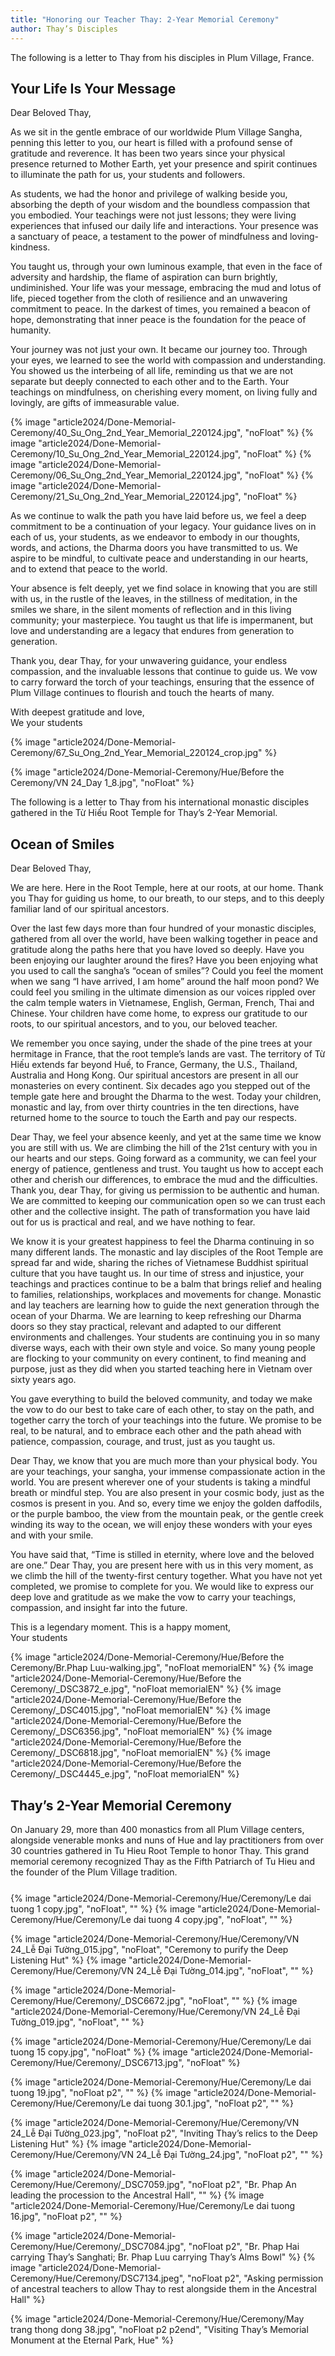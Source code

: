 ```yaml
---
title: "Honoring our Teacher Thay: 2-Year Memorial Ceremony"
author: Thay’s Disciples
---
```


<p class="editors-preface">The following is a letter to Thay from his disciples in Plum Village, France.</p>

## Your Life Is Your Message

Dear Beloved Thay,

As we sit in the gentle embrace of our worldwide Plum Village Sangha, penning this letter to you, our heart is filled with a profound sense of gratitude and reverence. It has been two years since your physical presence returned to Mother Earth, yet your presence and spirit continues to illuminate the path for us, your students and followers.

As students, we had the honor and privilege of walking beside you, absorbing the depth of your wisdom and the boundless compassion that you embodied. Your teachings were not just lessons; they were living experiences that infused our daily life and interactions. Your presence was a sanctuary of peace, a testament to the power of mindfulness and loving-kindness.

You taught us, through your own luminous example, that even in the face of adversity and hardship, the flame of aspiration can burn brightly, undiminished. Your life was your message, embracing the mud and lotus of life, pieced together from the cloth of resilience and an unwavering commitment to peace. In the darkest of times, you remained a beacon of hope, demonstrating that inner peace is the foundation for the peace of humanity.

Your journey was not just your own. It became our journey too. Through your eyes, we learned to see the world with compassion and understanding. You showed us the interbeing of all life, reminding us that we are not separate but deeply connected to each other and to the Earth. Your teachings on mindfulness, on cherishing every moment, on living fully and lovingly, are gifts of immeasurable value.

{% image "article2024/Done-Memorial-Ceremony/40_Su_Ong_2nd_Year_Memorial_220124.jpg", "noFloat" %}
{% image "article2024/Done-Memorial-Ceremony/10_Su_Ong_2nd_Year_Memorial_220124.jpg", "noFloat" %}
{% image "article2024/Done-Memorial-Ceremony/06_Su_Ong_2nd_Year_Memorial_220124.jpg", "noFloat" %}
{% image "article2024/Done-Memorial-Ceremony/21_Su_Ong_2nd_Year_Memorial_220124.jpg", "noFloat" %}

<!-- <div class="removeTopMarginInFollowingElem removeIndentInFollowingElem" style="height: 26mm; column-span: all;"></div> -->

As we continue to walk the path you have laid before us, we feel a deep commitment to be a continuation of your legacy. Your guidance lives on in each of us, your students, as we endeavor to embody in our thoughts, words, and actions, the Dharma doors you have transmitted to us. We aspire to be mindful, to cultivate peace and understanding in our hearts, and to extend that peace to the world.

Your absence is felt deeply, yet we find solace in knowing that you are still with us, in the rustle of the leaves, in the stillness of meditation, in the smiles we share, in the silent moments of reflection and in this living community; your masterpiece. You taught us that life is impermanent, but love and understanding are a legacy that endures from generation to generation.

Thank you, dear Thay, for your unwavering guidance, your endless compassion, and the invaluable lessons that continue to guide us. We vow to carry forward the torch of your teachings, ensuring that the essence of Plum Village continues to flourish and touch the hearts of many.

<p class="signoff">
<span class="signoff-lvl-1">With deepest gratitude and love,</span><br/>
<span class="signoff-lvl-2">We your students</span>
</p>


{% image "article2024/Done-Memorial-Ceremony/67_Su_Ong_2nd_Year_Memorial_220124_crop.jpg" %}

<div class="page-break"></div>

<!-- "Ocean of Smiles" -->
{% image "article2024/Done-Memorial-Ceremony/Hue/Before the Ceremony/VN 24_Day 1_8.jpg", "noFloat" %}

<!-- <div class="removeTopMarginInFollowingElem removeIndentInFollowingElem" style="height: 6mm; column-span: all;"></div> -->

<p class="editors-preface">The following is a letter to Thay from his international monastic disciples gathered in the Từ Hiếu Root Temple for Thay’s 2-Year Memorial.</p>

## Ocean of Smiles

Dear Beloved Thay,

We are here. Here in the Root Temple, here at our roots, at our home. Thank you Thay for guiding us home, to our breath, to our steps, and to this deeply familiar land of our spiritual ancestors. 

Over the last few days more than four hundred of your monastic disciples, gathered from all over the world, have been walking together in peace and gratitude along the paths here that you have loved so deeply. Have you been enjoying our laughter around the fires? Have you been enjoying what you used to call the sangha’s “ocean of smiles”? Could you feel the moment when we sang “I have arrived, I am home” around the half moon pond? We could feel you smiling in the ultimate dimension as our voices rippled over the calm temple waters in Vietnamese, English, German, French, Thai and Chinese. Your children have come home, to express our gratitude to our roots, to our spiritual ancestors, and to you, our beloved teacher.

We remember you once saying, under the shade of the pine trees at your hermitage in France, that the root temple’s lands are vast. The territory of Từ Hiếu extends far beyond Huế, to France, Germany, the U.S., Thailand, Australia and Hong Kong. Our spiritual ancestors are present in all our monasteries on every continent. Six decades ago you stepped out of the temple gate here and brought the Dharma to the west. Today your children, monastic and lay, from over thirty countries in the ten directions, have returned home to the source to touch the Earth and pay our respects. 

Dear Thay, we feel your absence keenly, and yet at the same time we know you are still with us. We are climbing the hill of the 21st century with you in our hearts and our steps. Going forward as a community, we can feel your energy of patience, gentleness and trust. You taught us how to accept each other and cherish our differences, to embrace the mud and the difficulties. Thank you, dear Thay, for giving us permission to be authentic and human. We are committed to keeping our communication open so we can trust each other and the collective insight. The path of transformation you have laid out for us is practical and real, and we have nothing to fear. 

We know it is your greatest happiness to feel the Dharma continuing in so many different lands. The monastic and lay disciples of the Root Temple are spread far and wide, sharing the riches of Vietnamese Buddhist spiritual culture that you have taught us. In our time of stress and injustice, your teachings and practices continue to be a balm that brings relief and healing to families, relationships, workplaces and movements for change. Monastic and lay teachers are learning how to guide the next generation through the ocean of your Dharma. We are learning to keep refreshing our Dharma doors so they stay practical, relevant and adapted to our different environments and challenges. Your students are continuing you in so many diverse ways, each with their own style and voice. So many young people are flocking to your community on every continent, to find meaning and purpose, just as they did when you started teaching here in Vietnam over sixty years ago.

You gave everything to build the beloved community, and today we make the vow to do our best to take care of each other, to stay on the path, and together carry the torch of your teachings into the future. We promise to be real, to be natural, and to embrace each other and the path ahead with patience, compassion, courage, and trust, just as you taught us.

Dear Thay, we know that you are much more than your physical body. You are your teachings, your sangha, your immense compassionate action in the world. You are present wherever one of your students is taking a mindful breath or mindful step. You are also present in your cosmic body, just as the cosmos is present in you. And so, every time we enjoy the golden daffodils, or the purple bamboo, the view from the mountain peak, or the gentle creek winding its way to the ocean, we will enjoy these wonders with your eyes and with your smile. 

You have said that, “Time is stilled in eternity, where love and the beloved are one.” Dear Thay, you are present here with us in this very moment, as we climb the hill of the twenty-first century together. What you have not yet completed, we promise to complete for you. We would like to express our deep love and gratitude as we make the vow to carry your teachings, compassion, and insight far into the future.

<p class="signoff">
<span class="signoff-lvl-1">This is a legendary moment. This is a happy moment,</span><br/>
<span class="signoff-lvl-2">Your students</span>
</p>

{% image "article2024/Done-Memorial-Ceremony/Hue/Before the Ceremony/Br.Phap Luu-walking.jpg", "noFloat memorialEN" %}
{% image "article2024/Done-Memorial-Ceremony/Hue/Before the Ceremony/_DSC3872_e.jpg", "noFloat memorialEN" %}
{% image "article2024/Done-Memorial-Ceremony/Hue/Before the Ceremony/_DSC4015.jpg", "noFloat memorialEN" %}
{% image "article2024/Done-Memorial-Ceremony/Hue/Before the Ceremony/_DSC6356.jpg", "noFloat memorialEN" %}
{% image "article2024/Done-Memorial-Ceremony/Hue/Before the Ceremony/_DSC6818.jpg", "noFloat memorialEN" %}
{% image "article2024/Done-Memorial-Ceremony/Hue/Before the Ceremony/_DSC4445_e.jpg", "noFloat memorialEN" %}


<!-- <div class="page-break"></div> -->

## Thay’s 2-Year Memorial Ceremony

<p style="column-span: all; margin-top: 8pt; padding-bottom: 3mm;">On January 29, more than 400 monastics from all Plum Village centers, alongside venerable monks and nuns of Hue and lay practitioners from over 30 countries gathered in Tu Hieu Root Temple to honor Thay. This grand memorial ceremony recognized Thay as the Fifth Patriarch of Tu Hieu and the founder of the Plum Village tradition.<span class="last-article-element"></span></p>


<!-- <div class="removeTopMarginInFollowingElem"></div> 
-->

<!-- I changed the flow here. It goes left to right, then down, not in columns. -->
<div class="hueMemorialEN">

{% image "article2024/Done-Memorial-Ceremony/Hue/Ceremony/Le dai tuong 1 copy.jpg", "noFloat", "‎" %}
{% image "article2024/Done-Memorial-Ceremony/Hue/Ceremony/Le dai tuong 4 copy.jpg", "noFloat", "‎" %}

{% image "article2024/Done-Memorial-Ceremony/Hue/Ceremony/VN 24_Lễ Đại Tường_015.jpg", "noFloat", "Ceremony to purify the Deep Listening Hut" %}
{% image "article2024/Done-Memorial-Ceremony/Hue/Ceremony/VN 24_Lễ Đại Tường_014.jpg", "noFloat", "‎" %}

{% image "article2024/Done-Memorial-Ceremony/Hue/Ceremony/_DSC6672.jpg", "noFloat", "‎" %}
{% image "article2024/Done-Memorial-Ceremony/Hue/Ceremony/VN 24_Lễ Đại Tường_019.jpg", "noFloat", "‎" %}

{% image "article2024/Done-Memorial-Ceremony/Hue/Ceremony/Le dai tuong 15 copy.jpg", "noFloat" %}
{% image "article2024/Done-Memorial-Ceremony/Hue/Ceremony/_DSC6713.jpg", "noFloat" %}
<!-- {% image "article2024/Done-Memorial-Ceremony/Hue/Ceremony/VN 24_Lễ Đại Tường_021.jpg", "noFloat" %} -->
</div>

<div class="page-break"></div>

<div class="hueMemorialEN">
{% image "article2024/Done-Memorial-Ceremony/Hue/Ceremony/Le dai tuong 19.jpg", "noFloat p2", "‎" %}
{% image "article2024/Done-Memorial-Ceremony/Hue/Ceremony/Le dai tuong 30.1.jpg", "noFloat p2", "‎" %}

{% image "article2024/Done-Memorial-Ceremony/Hue/Ceremony/VN 24_Lễ Đại Tường_023.jpg", "noFloat p2", "Inviting Thay’s relics to the Deep Listening Hut" %}
{% image "article2024/Done-Memorial-Ceremony/Hue/Ceremony/VN 24_Lễ Đại Tường_24.jpg", "noFloat p2", "‎" %}

{% image "article2024/Done-Memorial-Ceremony/Hue/Ceremony/_DSC7059.jpg", "noFloat p2", "Br. Phap An leading the procession to the Ancestral Hall", "‎" %}
{% image "article2024/Done-Memorial-Ceremony/Hue/Ceremony/Le dai tuong 16.jpg", "noFloat p2", "‎" %}

{% image "article2024/Done-Memorial-Ceremony/Hue/Ceremony/_DSC7084.jpg", "noFloat p2", "Br. Phap Hai carrying Thay’s Sanghati; Br. Phap Luu carrying Thay’s Alms Bowl" %}
{% image "article2024/Done-Memorial-Ceremony/Hue/Ceremony/DSC7134.jpeg", "noFloat p2", "Asking permission of ancestral teachers to allow Thay to rest alongside them in the Ancestral Hall" %}


{% image "article2024/Done-Memorial-Ceremony/Hue/Ceremony/May trang thong dong 38.jpg", "noFloat p2 p2end", "Visiting Thay’s Memorial Monument at the Eternal Park, Hue" %}
</div>